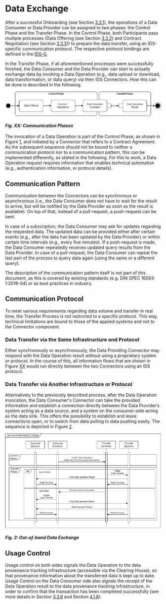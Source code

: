 # Data Exchange

<!-- https://github.com/International-Data-Spaces-Association/IDS-G-pre/tree/main/Communication/sequence-diagrams/data-connector-to-data-connector#requesting-data -->
<!-- from LaTex file section3_1_process_layer -->

After a successful Onboarding (see Section [3.3.1](3_3_1_Onboarding.md)), the operations of a Data 
Consumer or Data Provider can be assigned to two phases: the Control Phase and the Transfer Phase. 
In the Control Phase, both Participants pass multiple processes (Data Offering 
(see Section [3.3.2](3_3_2_Data_Offering.md)) and Contract Negotiation (see Section 
[3.3.3](3_3_3_Contract_Negotiation.md))) to prepare the data transfer, using an IDS-specific 
communication protocol. The respective protocol bindings are defined in the 
[IDS-G](https://github.com/International-Data-Spaces-Association/IDS-G). 

In the Transfer Phase, if all aforementioned processes were successfully finished, the Data Consumer 
and the Data Provider can start to actually exchange data by invoking a Data Operation (e.g., data 
upload or download, data transformation, or data query) via their IDS Connectors. How this can be 
done is described in the following.

![Communication Phases](media/sd-communication-phases.png)
#### _Fig. XX: Communication Phases_

The invocation of a Data Operation is part of the Control Phase, as shown in Figure [1](#_fig-1-communication-phases-via-ids-protocol_), and 
initiated by a Connector that refers to a Contract Agreement. As the subsequent sequence should not 
be bound to neither a communication protocol nor to a communication pattern, this can be implemented 
differently, as stated in the following. For this to work, a Data Operation request requires 
information that enables technical automation (e.g., authentication information, or protocol details).

## Communication Pattern

Communication between the Connectors can be synchronous or asynchronous (i.e., the Data Consumer 
does not have to wait for the result to arrive, but will be notified by the Data Provider as soon as 
the result is available). On top of that, instead of a pull-request, a push-request can be sent. 

In case of a subscription, the Data Consumer may ask for updates regarding the requested data. The 
updated data can be provided either after certain events (e.g., after the data has been updated by 
the Data Provider) or within certain time intervals (e.g., every five minutes). If a push-request 
is made, the Data Consumer repeatedly receives updated query results from the Data Provider. In case 
of a pull-request, the Data Consumer can repeat the last part of the process to query data again 
(using the same or a different query).

The description of the communication pattern itself is not part of this document, as this is covered
by existing standards (e.g. DIN SPEC 16593-1:2018-04) or as best practices in industry.

## Communication Protocol

To meet various requirements regarding data volume and transfer in real time, the Transfer Process
is not restricted to a specific protocol. This way, technical limitations are bound to those of the 
applied systems and not to the Connector component.

### Data Transfer via the Same Infrastructure and Protocol

Either synchronously or asynchronously, the Data Providing Connector may respond with the Data 
Operation result without using a proprietary system or protocol. In the course of this, all 
information flows that are shown in Figure [XX](#_fig-1-communication-phases-via-ids-protocol_) 
would run directly between the two Connectors using an IDS protocol.

### Data Transfer via Another Infrastructure or Protocol

Alternatively to the previously described process, after the Data Operation invocation, the Data 
Consumer's Connector can take the provided information and establish a connection directly between 
the Data Provider’s system acting as a data source, and a system on the consumer-side acting as the 
data sink. This offers the possibility to establish and leave connections open, or to switch from 
data pulling to data pushing easily. The sequence is depicted in Figure [2](#_fig-2-out-of-band-data-exchange_).

![Out-of-band Data Exchange](media/sd-data-transfer.png)
#### _Fig. 2: Out-of-band Data Exchange_

## Usage Control

Usage control on both sides signals the Data Operation to the data provenance tracking 
infrastructure (accessible via the Clearing House), so that provenance information about the 
transferred data  is kept up to date. Usage Control on the Data Consumer side also signals the 
receipt of the Data Operation result to the data provenance tracking infrastructure, in order to 
confirm that the transaction has been completed successfully (see more details in Section 
[3.3.6](3_3_6_Policy_Enforcement.md) and Section 
[4.1.6](../../4_Perspectives_of_the_Reference_Architecture_Model/4_1_6_Usage_Control.md)).
